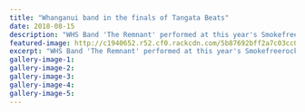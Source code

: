 ```yaml
---
title: "Whanganui band in the finals of Tangata Beats"
date: 2018-08-15
description: "WHS Band 'The Remnant' performed at this year's Smokefreerockquest & qualified to perform in the Tangata Beats section..."
featured-image: http://c1940652.r52.cf0.rackcdn.com/5b87692bff2a7c03cc0005ab/Tangata-Beats-midweek-15-aug.gif
excerpt: "WHS Band 'The Remnant' performed at this year's Smokefreerockquest & qualified to perform in the Tangata Beats section."
gallery-image-1: 
gallery-image-2: 
gallery-image-3: 
gallery-image-4: 
gallery-image-5: 
---
```

